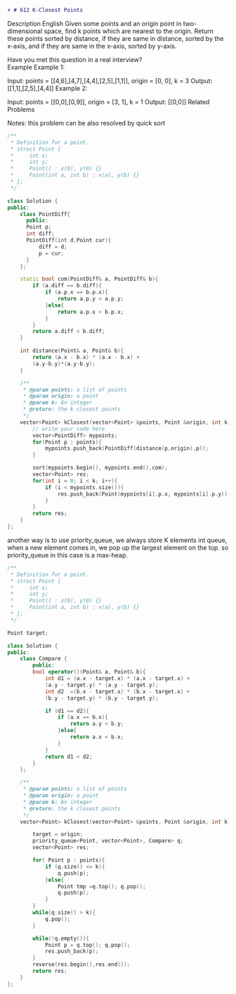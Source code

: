 ```diff
+ # 612 K-Closest Points
```

Description English Given some points and an origin point in two-dimensional space, find k points which are nearest to the origin. Return these points sorted by distance, if they are same in distance, sorted by the x-axis, and if they are same in the x-axis, sorted by y-axis.

Have you met this question in a real interview?  
Example Example 1:

Input: points = \[\[4,6\],\[4,7\],\[4,4\],\[2,5\],\[1,1\]\], origin = \[0, 0\], k = 3 Output: \[\[1,1\],\[2,5\],\[4,4\]\] Example 2:

Input: points = \[\[0,0\],\[0,9\]\], origin = \[3, 1\], k = 1 Output: \[\[0,0\]\] Related Problems

Notes: this problem can be also resolved by quick sort

```cpp
/**
 * Definition for a point.
 * struct Point {
 *     int x;
 *     int y;
 *     Point() : x(0), y(0) {}
 *     Point(int a, int b) : x(a), y(b) {}
 * };
 */

class Solution {
public:
    class PointDiff{
      public:
      Point p;
      int diff;
      PointDiff(int d,Point cur){
          diff = d;
          p = cur;
      }
    };

    static bool com(PointDiff& a, PointDiff& b){
        if (a.diff == b.diff){
            if (a.p.x == b.p.x){
                return a.p.y < a.p.y;
            }else{
                return a.p.x < b.p.x;
            }
        }
        return a.diff < b.diff;
    }

    int distance(Point& a, Point& b){
        return (a.x - b.x) * (a.x - b.x) + 
        (a.y-b.y)*(a.y-b.y);
    }

    /**
     * @param points: a list of points
     * @param origin: a point
     * @param k: An integer
     * @return: the k closest points
     */
    vector<Point> kClosest(vector<Point> &points, Point &origin, int k) {
        // write your code here
        vector<PointDiff> mypoints;
        for(Point p : points){
            mypoints.push_back(PointDiff(distance(p,origin),p));
        }

        sort(mypoints.begin(), mypoints.end(),com);
        vector<Point> res;
        for(int i = 0; i < k; i++){
            if (i < mypoints.size()){
                res.push_back(Point(mypoints[i].p.x, mypoints[i].p.y));
            }
        }
        return res;
    }
};
```

another way is to use priority\_queue, we always store K elements int queue, when a new element comes in, we pop up the largest element on the top. so priority\_queue in this case is a max-heap.

```cpp
/**
 * Definition for a point.
 * struct Point {
 *     int x;
 *     int y;
 *     Point() : x(0), y(0) {}
 *     Point(int a, int b) : x(a), y(b) {}
 * };
 */

Point target;

class Solution {
public:
    class Compare {
        public:
        bool operator()(Point& a, Point& b){
            int d1 = (a.x - target.x) * (a.x - target.x) +
            (a.y - target.y) * (a.y - target.y);
            int d2  =(b.x - target.x) * (b.x - target.x) +
            (b.y - target.y) * (b.y - target.y);

            if (d1 == d2){
                if (a.x == b.x){
                    return a.y < b.y;
                }else{
                    return a.x < b.x;
                }
            }
            return d1 < d2;
        }
    };

    /**
     * @param points: a list of points
     * @param origin: a point
     * @param k: An integer
     * @return: the k closest points
     */
    vector<Point> kClosest(vector<Point> &points, Point &origin, int k) {

        target = origin;
        priority_queue<Point, vector<Point>, Compare> q;
        vector<Point> res;

        for( Point p : points){
            if (q.size() <= k){
                q.push(p);
            }else{
                Point tmp =q.top(); q.pop();
                q.push(p);
            }
        }
        while(q.size() > k){
            q.pop();
        }

        while(!q.empty()){
            Point p = q.top(); q.pop();
            res.push_back(p);
        }
        reverse(res.begin(),res.end());
        return res;
    }
};
```

